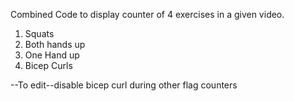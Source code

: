 Combined Code to display counter of 4 exercises in a given video.
1. Squats
2. Both hands up
3. One Hand up
4. Bicep Curls

--To edit--disable bicep curl during other flag counters

